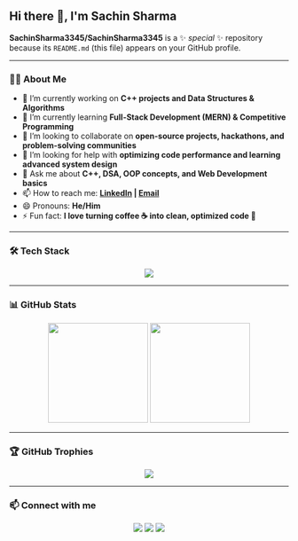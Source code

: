 ## Hi there 👋, I'm Sachin Sharma  

**SachinSharma3345/SachinSharma3345** is a ✨ _special_ ✨ repository because its `README.md` (this file) appears on your GitHub profile.  

---

### 👨‍💻 About Me  
- 🔭 I’m currently working on **C++ projects and Data Structures & Algorithms**  
- 🌱 I’m currently learning **Full-Stack Development (MERN) & Competitive Programming**  
- 👯 I’m looking to collaborate on **open-source projects, hackathons, and problem-solving communities**  
- 🤔 I’m looking for help with **optimizing code performance and learning advanced system design**  
- 💬 Ask me about **C++, DSA, OOP concepts, and Web Development basics**  
- 📫 How to reach me: **[LinkedIn](https://www.linkedin.com/in/sachin-sharma3345) | [Email](mailto:sachinsharma3345@gmail.com)**  
- 😄 Pronouns: **He/Him**  
- ⚡ Fun fact: **I love turning coffee ☕ into clean, optimized code 🚀**  

---

### 🛠️ Tech Stack  
<p align="center">
  <img src="https://skillicons.dev/icons?i=cpp,python,java,html,css,javascript,react,nodejs,express,mongodb,git,github,vscode" />
</p>  

---

### 📊 GitHub Stats  
<p align="center">
  <img src="https://github-readme-stats.vercel.app/api?username=SachinSharma3345&show_icons=true&theme=tokyonight" height="180" />
  <img src="https://github-readme-streak-stats.herokuapp.com/?user=SachinSharma3345&theme=tokyonight" height="180" />
</p>  

---

### 🏆 GitHub Trophies  
<p align="center">
  <img src="https://github-profile-trophy.vercel.app/?username=SachinSharma3345&theme=onedark&no-frame=true&margin-w=15&margin-h=15" />
</p>  

---

### 📫 Connect with me  
<p align="center">
  <a href="https://www.linkedin.com/in/sachin-sharma3345"><img src="https://img.shields.io/badge/LinkedIn-blue?style=for-the-badge&logo=linkedin" /></a>
  <a href="mailto:sachinsharma3345@gmail.com"><img src="https://img.shields.io/badge/Email-red?style=for-the-badge&logo=gmail&logoColor=white" /></a>
  <a href="https://github.com/SachinSharma3345"><img src="https://img.shields.io/badge/GitHub-black?style=for-the-badge&logo=github" /></a>
</p>  
